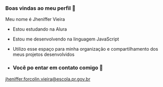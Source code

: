 ### Boas vindas ao meu perfil 🖤

Meu nome é Jheniffer Vieira

- Estou estudando na Alura
- Estou me desenvolvendo na linguagem JavaScript
- Utilizo esse espaço para minha organização e compartilhamento dos meus projetos desenvolvidos

- ### Você po entar em contato comigo 📧

 jheniffer.forcolin.vieira@escola.pr.gov.br
